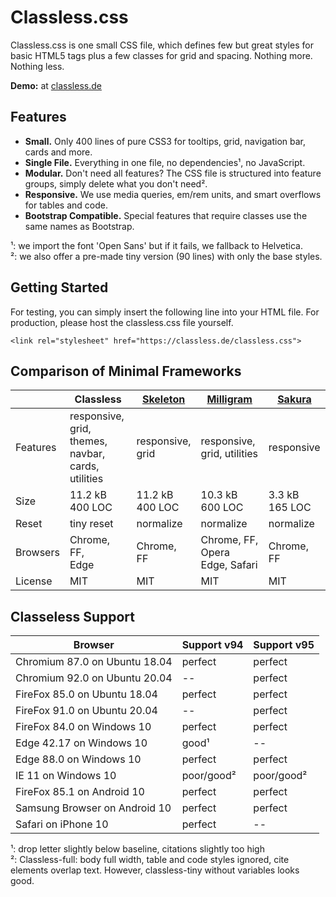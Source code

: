 # Classless.css

Classless.css is one small CSS file, which defines few but great styles for basic HTML5 tags plus a few classes for grid and spacing. Nothing more. Nothing less.

**Demo:** at [classless.de](http://classless.de)



## Features

* **Small.** Only 400 lines of pure CSS3 for tooltips, grid, navigation bar, cards and more.
* **Single File.** Everything in one file, no dependencies¹, no JavaScript.
* **Modular.** Don't need all features? The CSS file is structured into feature groups, simply delete what you don't need².
* **Responsive.** We use media queries, em/rem units, and smart overflows for tables and code.
* **Bootstrap Compatible.** Special features that require classes use the same names as Bootstrap.

¹: we import the font 'Open Sans' but if it fails, we fallback to Helvetica.</br>
²: we also offer a pre-made tiny version (90 lines) with only the base styles.


## Getting Started

For testing, you can simply insert the following line into your HTML file. For production, please host the classless.css file yourself.
    
```
<link rel="stylesheet" href="https://classless.de/classless.css">
```



## Comparison of Minimal Frameworks

<table>
  <thead>
    <tr>
      <th></th>      
      <th>Classless</th>      
      <th><a href="http://getskeleton.com/">Skeleton</a></th>
      <th><a href="https://milligram.io/">Milligram</a></th>
      <th><a href="https://oxal.org/projects/sakura/">Sakura</a></th>
    </tr>
  </thead>
  <tbody>
    <tr>
      <td>Features</td>      
      <td>responsive, grid,<br>themes, navbar,<br>cards, utilities</td>      
      <td>responsive,<br>grid</td>      
      <td>responsive,<br>grid, utilities</td>
      <td>responsive</td>
    </tr>
    <tr>
      <td data-tooltip="Size of the readable, non-minified code (these tiny libs don't need minimizers)">Size</td>      
      <td>11.2 kB<br>400 LOC</td>      
      <td>11.2 kB<br>400 LOC</td>      
      <td>10.3 kB<br>600 LOC</td>
      <td>3.3 kB <br>165 LOC</td>
    </tr>
    <tr>
      <td>Reset</td>      
      <td>tiny reset</td>      
      <td>normalize</td>      
      <td>normalize</td>
      <td>normalize</td>
    </tr>
    <tr>
      <td>Browsers</td>      
      <td>Chrome, FF,<br>Edge</td>      
      <td>Chrome, FF</td>      
      <td>Chrome, FF, Opera<br> Edge, Safari</td>      
      <td>Chrome, FF</td>
    </tr>
    <tr>
      <td>License</td>      
      <td>MIT</td>      
      <td>MIT</td>      
      <td>MIT</td>      
      <td>MIT</td>      
    </tr>          
  </tbody>
</table>


## Classeless Support


| Browser                       | Support v94 | Support v95 | 
|-------------------------------|-------------|-------------|
| Chromium 87.0 on Ubuntu 18.04 | perfect     | perfect     |
| Chromium 92.0 on Ubuntu 20.04 | --          | perfect     |
| FireFox 85.0  on Ubuntu 18.04 | perfect     | perfect     |
| FireFox 91.0  on Ubuntu 20.04 | --          | perfect     |
| FireFox 84.0  on Windows 10   | perfect     | perfect     |
| Edge 42.17 on Windows 10      | good¹       | --          |
| Edge 88.0 on Windows 10       | perfect     | perfect     |
| IE 11 on Windows 10           | poor/good²  | poor/good²  |
| FireFox 85.1 on Android 10    | perfect     | perfect     |
| Samsung Browser on Android 10 | perfect     | perfect     |
| Safari on iPhone 10           | perfect     | --          |


¹: drop letter slightly below baseline, citations slightly too high<br>
²: Classless-full: body full width, table and code styles ignored, cite elements overlap text. However, classless-tiny without variables looks good.

